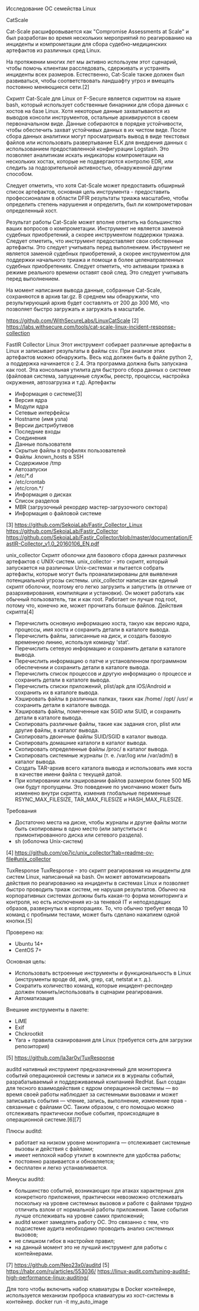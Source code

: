 Исследование ОС семейства Linux 


CatScale

Cat-Scale расшифровывается как "Compromise Assessments at Scale" и был разработан во время нескольких мероприятий по реагированию на инциденты и компрометации для сбора судебно-медицинских артефактов из различных сред Linux.

На протяжении многих лет мы активно используем этот сценарий, чтобы помочь клиентам расследовать, сдерживать и устранять инциденты всех размеров. Естественно, Cat-Scale также должен был развиваться, чтобы соответствовать ландшафту угроз и вмещать постоянно меняющиеся сети.[2]

Скрипт Cat-Scale для Linux от F-Secure является скриптом на языке bash, который использует собственные бинарники для сбора данных с хостов на базе Linux. Хотя некоторые данные захватываются из выводов консоли инструментов, остальные архивируются в своем первоначальном виде. Данные собираются в порядке устойчивости, чтобы обеспечить захват устойчивых данных в их чистом виде. После сбора данных аналитики могут просматривать вывод в виде текстовых файлов или использовать развертывание ELK для внедрения данных с использованием предоставленной конфигурации Logstash. Это позволяет аналитикам искать индикаторы компрометации на нескольких хостах, которые не подвергаются контролю EDR, или следить за подозрительной активностью, обнаруженной другим способом.

Следует отметить, что хотя Cat-Scale может предоставить обширный список артефактов, основная цель инструмента - предоставить профессионалам в области DFIR результаты триажа масштабно, чтобы определить степень нарушения и определить, был ли компрометирован определенный хост.

Результат работы Cat-Scale может вполне ответить на большинство ваших вопросов о компрометации. Инструмент не является заменой судебных приобретений, а скорее инструментом поддержки триажа. Следует отметить, что инструмент предоставляет свои собственные артефакты. Это следует учитывать перед выполнением. Инструмент не является заменой судебных приобретений, а скорее инструментом для поддержки начального триажа и помощи в более целенаправленных судебных приобретениях. Следует отметить, что активации триажа в режиме реального времени оставят свой след. Это следует учитывать перед выполнением.

На момент написания вывода данные, собранные Cat-Scale, сохраняются в архив tar.gz. В среднем мы обнаружили, что результирующий архив будет составлять от 200 до 300 Мб, что позволяет быстро загружать и загружать в масштабе.



https://github.com/WithSecureLabs/LinuxCatScale
[2] https://labs.withsecure.com/tools/cat-scale-linux-incident-response-collection



FastIR Collector Linux
Этот инструмент собирает различные артефакты в Linux и записывает результаты в файлы csv. При анализе этих артефактов можно обнаружить. Весь код должен быть в файле python 2, а поддержка начинается с 2.4. Эта программа должна быть запускана как root. Эта консольная утилита для быстрого сбора данных о системе (файловая система, запущенные службы, реестр, процессы, настройка окружения, автозагрузка и т.д).
Артефакты

- Информация о системе[3]
- Версия ядра
- Модули ядра
- Сетевые интерфейсы
- Hostname (имя узла)
- Версии дистрибутивов
- Последние входы
- Соединения
- Данные пользователя
- Скрытые файлы в профилях пользователей
- Файлы .known_hosts в SSH
- Содержимое /tmp
- Автозапуски
- /etc/*.d
- /etc/crontab
- /etc/cron.*/
- Информация о дисках
- Список разделов
- MBR (загрузочный рекордер мастер-загрузочного сектора)
- Информация о файловой системе

[3] https://github.com/SekoiaLab/Fastir_Collector_Linux
https://github.com/SekoiaLab/Fastir_Collector
https://github.com/SekoiaLab/Fastir_Collector/blob/master/documentation/FastIR-Collector_v1.0_20160106_EN.pdf

unix_collector
Скрипт оболочки для базового сбора данных различных артефактов с UNIX-систем. unix_collector - это скрипт, который запускается на различных Unix-системах и пытается собрать артефакты, которые могут быть проанализированы для выявления потенциальной угрозы системы. unix_collector написан как единый скрипт оболочки, поэтому его легко загрузить и запустить (в отличие от разархивирования, компиляции и установки). Он может работать как обычный пользователь, так и как root. Работает он лучше под root, потому что, конечно же, может прочитать больше файлов.
Действия скрипта[4]

- Перечислить основную информацию хоста, такую как версию ядра, процессы, имя хоста и сохранить детали в каталоге вывода.
- Перечислить файлы, записанные на диск, и создать базовую временную линию, используя команду 'stat'.
- Перечислить сетевую информацию и сохранить детали в каталоге вывода.
- Перечислить информацию о патче и установленном программном обеспечении и сохранить детали в каталоге вывода.
- Перечислить список процессов и другую информацию о процессе и сохранить детали в каталоге вывода.
- Перечислить списки приложений, plist/apk для iOS/Android и сохранить их в каталоге вывода.
- Хэшировать файлы в различных папках, таких как /home/ /opt/ /usr/ и сохранить детали в каталоге вывода.
- Хэшировать файлы, помеченные как SGID или SUID, и сохранить детали в каталоге вывода.
- Скопировать различные файлы, такие как задания cron, plist или другие файлы, в каталог вывода.
- Скопировать двоичные файлы SUID/SGID в каталог вывода.
- Скопировать домашние каталоги в каталог вывода.
- Скопировать определенные файлы /proc/ в каталог вывода.
- Скопировать системные журналы (т. е. /var/log или /var/adm/) в каталог вывода.
- Создать TAR-архив всего каталога вывода и использовать имя хоста в качестве имени файла с текущей датой.
- При копировании или хэшировании файлов размером более 500 МБ они будут пропущены. Это поведение по умолчанию может быть изменено внутри скрипта, изменив глобальные переменные RSYNC_MAX_FILESIZE, TAR_MAX_FILESIZE и HASH_MAX_FILESIZE.

Требования

- Достаточно места на диске, чтобы журналы и другие файлы могли быть скопированы в одно место (или запуститься с примонтированного диска или сетевого раздела).
- sh (оболочка Unix-систем)

[4] https://github.com/op7ic/unix_collector?tab=readme-ov-file#unix_collector


TuxResponse
TuxResponse - это скрипт реагирования на инциденты для систем Linux, написанный на bash. Он может автоматизировать действия по реагированию на инциденты в системах Linux и позволяет быстро проводить триаж систем, не нарушая результатов. Обычно на корпоративных системах должны быть какая-то форма мониторинга и контроля, но есть исключения из-за теневой IT и неподходящих образов, развернутых в корпорациях. То, что обычно требует ввода 10 команд с пробными тестами, может быть сделано нажатием одной кнопки.[5]

Проверено на:
- Ubuntu 14+
- CentOS 7+

Основная цель:
- Использовать встроенные инструменты и функциональность в Linux (инструменты вроде dd, awk, grep, cat, netstat и т. д.).
- Сократить количество команд, которые инцидент-респондер должен помнить/использовать в сценарии реагирования.
- Автоматизация

Внешние инструменты в пакете:
- LiME
- Exif
- Chckrootkit
- Yara + правила сканирования для Linux (требуется сеть для загрузки репозитория)

[5] https://github.com/la3ar0v/TuxResponse 


auditd
 нативный инструмент предназначенный для мониторинга событий операционной системы и записи их в журналы событий, разрабатываемый и поддерживаемый компанией RedHat. Был создан для тесного взаимодействия с ядром операционной системы — во время своей работы наблюдает за системными вызовами и может записывать события — чтение, запись, выполнение, изменение прав - связанные с файлами ОС. Таким образом, с его помощью можно отслеживать практически любые события, происходящие в операционной системе.[6][7]

 Плюсы auditd:
- работает на низком уровне мониторинга — отслеживает системные вызовы и действия с файлами;
- имеет неплохой набор утилит в комплекте для удобства работы;
- постоянно развивается и обновляется;
- бесплатен и легко устанавливается.

Минусы auditd:
- большинство событий, возникающих при атаках характерных для конкретного приложения, практически невозможно отслеживать поскольку на уровне системных вызовов и работе с файлами трудно отличить взлом от нормальной работы приложения. Такие события лучше отслеживать на уровне самих приложений;
- auditd может замедлять работу ОС. Это связанно с тем, что подсистеме аудита необходимо проводить анализ системных вызовов;
- не слишком гибок в настройке правил;
- на данный момент это не лучший инструмент для работы с контейнерами.


[7] https://github.com/Neo23x0/auditd
[5] https://habr.com/ru/articles/553036/
https://linux-audit.com/tuning-auditd-high-performance-linux-auditing/

Для того чтобы включить набор клавиатуры в Docker контейнере, используется механизм проброса клавиатуры из хост-системы в контейнер.
docker run -it my_auto_image 












